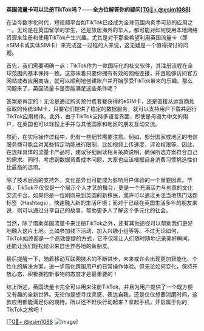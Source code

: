 **英国流量卡可以注册TikTok吗？——全方位解答你的疑问[[TG💪+ @esim1088](https://t.me/s/esim1088)]**

在当今数字化时代，短视频平台如TikTok已经成为全球范围内炙手可热的应用之一。无论是在英国留学的学生，还是旅居海外的华人，都可能对如何使用本地网络资源来注册和使用TikTok产生兴趣。尤其是对于那些希望利用英国流量卡（即eSIM卡或实体SIM卡）来完成这一过程的人来说，这无疑是一个值得探讨的问题。

首先，我们需要明确一点：TikTok作为一款国际化的社交软件，其注册流程在全球范围内基本保持一致。这意味着只要你拥有有效的网络连接，并且能够访问官方网站或者应用商店，就可以顺利地创建账户并开始享受TikTok带来的乐趣。那么问题来了，英国流量卡是否能满足这些条件呢？

答案是肯定的！无论是通过购买预付费套餐获得的eSIM卡，还是直接从运营商处获取的传统SIM卡，只要它们提供了稳定的数据服务，就可以支持用户下载并运行TikTok应用程序。此外，由于TikTok支持多语言界面，即使是母语为中文的用户，在英国也可以轻松上手并与其他国家和地区的朋友互动交流。

然而，在实际操作过程中，仍有一些细节需要注意。例如，部分国家或地区的电信服务商可能会对某些特定功能进行限制，比如视频上传速度、评论权限等。因此，在选择具体的流量卡产品时，建议仔细阅读相关条款说明，确保所选方案符合自己的需求。同时，考虑到数据资费成本问题，大家也应该根据自身消费习惯挑选性价比最高的选项。

除了技术层面的支持外，文化差异也可能成为影响用户体验的一个重要因素。毕竟，TikTok不仅仅是一个展示个人才艺的舞台，更是一个充满活力与创意的文化交流平台。如果你是一位刚刚来到英国的新移民，或许可以通过关注当地热门话题标签（Hashtags），快速融入新的生活环境；而对于已经在英国生活多年的朋友来说，则可以通过分享自己的故事，帮助更多人了解这个多元化的社会。

当然，除了借助英国流量卡来注册TikTok之外，还有其他途径可以帮助我们更好地融入这片土地。比如参加线下活动、加入兴趣小组等等。不过无论如何，TikTok始终都是一个高效便捷的方式，它不仅能让人们随时随地记录美好瞬间，还能让我们轻松结识来自世界各地的新朋友。

最后提醒一下，随着移动互联网技术的不断进步，未来或许会出现更加智能化、个性化的解决方案，进一步简化跨国用户的日常操作体验。但无论如何变化，保持开放心态、积极拥抱新事物的态度才是最重要的！

综上所述，英国流量卡完全可以用来注册TikTok，并且为用户提供了一个既方便又有趣的全新世界。无论你是想寻找灵感、表达自我，还是仅仅想要消磨时间，这款应用都能满足你的期待。所以还不赶快行动起来？拿起手机，开启属于你的TikTok之旅吧！

[[TG💪+ @esim1088](https://t.me/s/esim1088) ![Image](https://i.postimg.cc/4NQfJmqS/Snipaste-2025-05-13-00-14-12.png)]